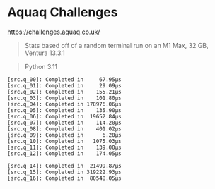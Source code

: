 # Aquaq Challenges

https://challenges.aquaq.co.uk/

> Stats based off of a random terminal run on an M1 Max, 32 GB, Ventura 13.3.1

> Python 3.11

```
[src.q_00]: Completed in     67.95µs
[src.q_01]: Completed in     29.09µs
[src.q_02]: Completed in    155.21µs
[src.q_03]: Completed in    101.80µs
[src.q_04]: Completed in 178976.06µs
[src.q_05]: Completed in    135.90µs
[src.q_06]: Completed in  19652.84µs
[src.q_07]: Completed in    114.20µs
[src.q_08]: Completed in    401.02µs
[src.q_09]: Completed in      6.20µs
[src.q_10]: Completed in   1075.03µs
[src.q_11]: Completed in    139.00µs
[src.q_12]: Completed in    174.05µs

[src.q_14]: Completed in  21499.87µs
[src.q_15]: Completed in 319222.93µs
[src.q_16]: Completed in  80548.05µs
```
